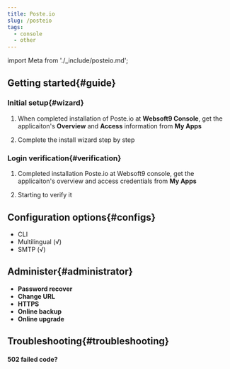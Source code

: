 ```yaml
---
title: Poste.io
slug: /posteio
tags:
  - console
  - other
---
```


import Meta from './_include/posteio.md';

<Meta name="meta" />

## Getting started{#guide}

### Initial setup{#wizard}

1. When completed installation of Poste.io at **Websoft9 Console**, get the applicaiton's **Overview** and **Access** information from **My Apps**  

2. Complete the install wizard step by step

### Login verification{#verification}

1. Completed installation Poste.io at Websoft9 console, get the applicaiton's overview and access credentials from **My Apps**  

2. Starting to verify it

## Configuration options{#configs}

- CLI
- Multilingual (√)
- SMTP (√)

## Administer{#administrator}

- **Password recover**
- **Change URL**
- **HTTPS**
- **Online backup**
- **Online upgrade**

## Troubleshooting{#troubleshooting}

#### 502 failed code?